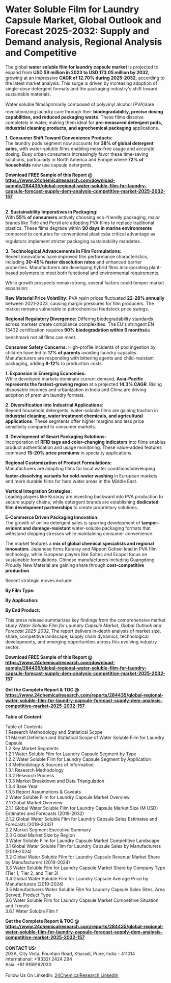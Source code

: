 <h1>Water Soluble Film for Laundry Capsule Market, Global Outlook and Forecast 2025-2032: Supply and Demand analysis, Regional Analysis and Competitive</h1><p>The global <strong>water soluble film for laundry capsule market</strong> is projected to expand from <strong>USD 59 million in 2023 to USD 173.05 million by 2032</strong>, growing at an impressive <strong>CAGR of 12.70% during 2025-2032</strong>, according to the latest market analysis. This surge is driven by increasing adoption of single-dose detergent formats and the packaging industry's shift toward sustainable materials.</p><p>Water soluble filmsâprimarily composed of polyvinyl alcohol (PVA)âare revolutionizing laundry care through their <strong>biodegradability, precise dosing capabilities, and reduced packaging waste</strong>. These films dissolve completely in water, making them ideal for <strong>pre-measured detergent pods, industrial cleaning products, and agrochemical packaging</strong> applications.</p><p><strong>1. Consumer Shift Toward Convenience Products:</strong><br>
The laundry pods segment now accounts for <strong>38% of global detergent sales</strong>, with water-soluble films enabling mess-free usage and accurate dosing. Busy urban consumers increasingly favor these time-saving solutions, particularly in North America and Europe where <strong>72% of households</strong> now use capsule detergents.</p><div><b>Download FREE Sample of this Report @ 
            <a href="https://www.24chemicalresearch.com/download-sample/284435/global-regional-water-soluble-film-for-laundry-capsule-forecast-supply-dem-analysis-competitive-market-2025-2032-157">
            https://www.24chemicalresearch.com/download-sample/284435/global-regional-water-soluble-film-for-laundry-capsule-forecast-supply-dem-analysis-competitive-market-2025-2032-157</a></b></div><br><p><strong>2. Sustainability Imperatives in Packaging:</strong><br>
With <strong>55% of consumers</strong> actively choosing eco-friendly packaging, major brands like Tide and Persil are adopting PVA films to replace traditional plastics. These films degrade within <strong>90 days in marine environments</strong> compared to centuries for conventional plasticsâa critical advantage as regulators implement stricter packaging sustainability mandates.</p><p><strong>3. Technological Advancements in Film Formulations:</strong><br>
Recent innovations have improved film performance characteristics, including <strong>30-45% faster dissolution rates</strong> and enhanced barrier properties. Manufacturers are developing hybrid films incorporating plant-based polymers to meet both functional and environmental requirements.</p><p>While growth prospects remain strong, several factors could temper market expansion:</p><p><strong>Raw Material Price Volatility:</strong> PVA resin prices fluctuated <strong>22-28% annually</strong> between 2021-2023, causing margin pressures for film producers. The market remains vulnerable to petrochemical feedstock price swings.</p><p><strong>Regional Regulatory Divergence:</strong> Differing biodegradability standards across markets create compliance complexities. The EU's stringent EN 13432 certification requires <strong>90% biodegradation within 6 months</strong>âa benchmark not all films can meet.</p><p><strong>Consumer Safety Concerns:</strong> High-profile incidents of pod ingestion by children have led to <strong>17% of parents</strong> avoiding laundry capsules. Manufacturers are responding with bittering agents and child-resistant packaging, adding <strong>8-12%</strong> to production costs.</p><p><strong>1. Expansion in Emerging Economies:</strong><br>
While developed markets dominate current demand, <strong>Asia-Pacific represents the fastest-growing region</strong> at a projected <strong>14.3% CAGR</strong>. Rising disposable incomes and urbanization in India and China are driving adoption of premium laundry formats.</p><p><strong>2. Diversification into Industrial Applications:</strong><br>
Beyond household detergents, water-soluble films are gaining traction in <strong>industrial cleaning, water treatment chemicals, and agricultural applications</strong>. These segments offer higher margins and less price sensitivity compared to consumer markets.</p><p><strong>3. Development of Smart Packaging Solutions:</strong><br>
Incorporation of <strong>RFID tags and color-changing indicators</strong> into films enables product authentication and usage monitoring. These value-added features command <strong>15-20% price premiums</strong> in specialty applications.</p><p><strong>Regional Customization of Product Formulations:</strong><br>
    Manufacturers are adapting films for local water conditionsâdeveloping <strong>faster-dissolving variants for cold-water washing</strong> in European markets and more durable films for hard water areas in the Middle East.</p><p><strong>Vertical Integration Strategies:</strong><br>
    Leading players like Kuraray are investing backward into PVA production to secure supply chains, while detergent brands are establishing <strong>dedicated film development partnerships</strong> to create proprietary solutions.</p><p><strong>E-Commerce Driven Packaging Innovation:</strong><br>
    The growth of online detergent sales is spurring development of <strong>tamper-evident and damage-resistant</strong> water-soluble packaging formats that withstand shipping stresses while maintaining consumer convenience.</p><p>The market features a <strong>mix of global chemical specialists and regional innovators</strong>. Japanese firms Kuraray and Nippon Gohsei lead in PVA film technology, while European players like Soltec and Ecopol focus on sustainable formulations. Chinese manufacturers including Guangdong Proudly New Material are gaining share through <strong>cost-competitive production</strong>.</p><p>Recent strategic moves include:</p><p><strong>By Film Type:</strong></p><p><strong>By Application:</strong></p><p><strong>By End Product:</strong></p><p>This press release summarizes key findings from the comprehensive market study <em>Water Soluble Film for Laundry Capsule Market, Global Outlook and Forecast 2025-2032</em>. The report delivers in-depth analysis of market size, share, competitive landscape, supply chain dynamics, technological developments, and emerging opportunities across this evolving industry sector.</p><div><b>Download FREE Sample of this Report @ 
            <a href="https://www.24chemicalresearch.com/download-sample/284435/global-regional-water-soluble-film-for-laundry-capsule-forecast-supply-dem-analysis-competitive-market-2025-2032-157">
            https://www.24chemicalresearch.com/download-sample/284435/global-regional-water-soluble-film-for-laundry-capsule-forecast-supply-dem-analysis-competitive-market-2025-2032-157</a></b></div><br><div><b>Get the Complete Report & TOC @ 
            <a href="https://www.24chemicalresearch.com/reports/284435/global-regional-water-soluble-film-for-laundry-capsule-forecast-supply-dem-analysis-competitive-market-2025-2032-157">
            https://www.24chemicalresearch.com/reports/284435/global-regional-water-soluble-film-for-laundry-capsule-forecast-supply-dem-analysis-competitive-market-2025-2032-157</a></b></div><br>
            <b>Table of Content:</b><p>Table of Contents<br />
1 Research Methodology and Statistical Scope<br />
1.1 Market Definition and Statistical Scope of Water Soluble Film for Laundry Capsule<br />
1.2 Key Market Segments<br />
1.2.1 Water Soluble Film for Laundry Capsule Segment by Type<br />
1.2.2 Water Soluble Film for Laundry Capsule Segment by Application<br />
1.3 Methodology & Sources of Information<br />
1.3.1 Research Methodology<br />
1.3.2 Research Process<br />
1.3.3 Market Breakdown and Data Triangulation<br />
1.3.4 Base Year<br />
1.3.5 Report Assumptions & Caveats<br />
2 Water Soluble Film for Laundry Capsule Market Overview<br />
2.1 Global Market Overview<br />
2.1.1 Global Water Soluble Film for Laundry Capsule Market Size (M USD) Estimates and Forecasts (2019-2032)<br />
2.1.2 Global Water Soluble Film for Laundry Capsule Sales Estimates and Forecasts (2019-2032)<br />
2.2 Market Segment Executive Summary<br />
2.3 Global Market Size by Region<br />
3 Water Soluble Film for Laundry Capsule Market Competitive Landscape<br />
3.1 Global Water Soluble Film for Laundry Capsule Sales by Manufacturers (2019-2024)<br />
3.2 Global Water Soluble Film for Laundry Capsule Revenue Market Share by Manufacturers (2019-2024)<br />
3.3 Water Soluble Film for Laundry Capsule Market Share by Company Type (Tier 1, Tier 2, and Tier 3)<br />
3.4 Global Water Soluble Film for Laundry Capsule Average Price by Manufacturers (2019-2024)<br />
3.5 Manufacturers Water Soluble Film for Laundry Capsule Sales Sites, Area Served, Product Type<br />
3.6 Water Soluble Film for Laundry Capsule Market Competitive Situation and Trends<br />
3.6.1 Water Soluble Film f</p><div><b>Get the Complete Report & TOC @ 
            <a href="https://www.24chemicalresearch.com/reports/284435/global-regional-water-soluble-film-for-laundry-capsule-forecast-supply-dem-analysis-competitive-market-2025-2032-157">
            https://www.24chemicalresearch.com/reports/284435/global-regional-water-soluble-film-for-laundry-capsule-forecast-supply-dem-analysis-competitive-market-2025-2032-157</a></b></div><br><b>CONTACT US:</b><br>
            203A, City Vista, Fountain Road, Kharadi, Pune, India - 411014<br>
            International: +1(332) 2424 294<br>
            Asia: +91 9169162030 <br><br>
            Follow Us On LinkedIn: <a href="https://www.linkedin.com/company/24chemicalresearch/">24ChemicalResearch LinkedIn</a>